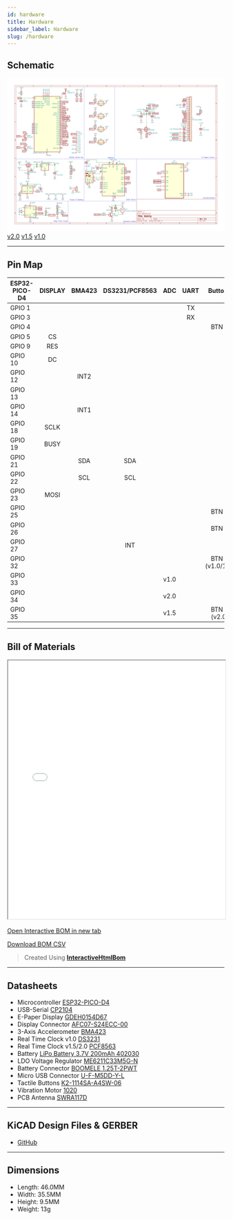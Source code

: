 ```yaml
---
id: hardware
title: Hardware
sidebar_label: Hardware
slug: /hardware
---
```


## Schematic

![Watchy Schematic](../static/img/watchy_schematic_light.svg)
[v2.0](https://github.com/sqfmi/watchy-hardware/blob/v2.0/WatchySchematic.pdf)
[v1.5](https://github.com/sqfmi/watchy-hardware/blob/v1.5/WatchySchematic.pdf)
[v1.0](https://github.com/sqfmi/watchy-hardware/blob/v1.0/WatchySchematic.pdf)

---

## Pin Map

| ESP32-PICO-D4 | DISPLAY |BMA423|DS3231/PCF8563| ADC  |   UART   |  Buttons  |
| ------------- | :-----: | :--: |:------------:| :---:|   :-:    |    :-:    |    
| GPIO 1        |         |      |              |      |    TX    |           |
| GPIO 3        |         |      |              |      |    RX    |           |
| GPIO 4        |         |      |              |      |          |  BTN 4 |
| GPIO 5        |   CS    |      |              |      |          |           |
| GPIO 9        |   RES   |      |              |      |          |           |
| GPIO 10       |   DC    |      |              |      |          |           |
| GPIO 12       |         | INT2 |              |      |          |           |
| GPIO 13       |         |      |              |      |          |           |
| GPIO 14       |         | INT1 |              |      |          |           |
| GPIO 18       |  SCLK   |      |              |      |          |           |
| GPIO 19       |  BUSY   |      |              |      |          |           |
| GPIO 21       |         | SDA  |    SDA       |      |          |           |
| GPIO 22       |         | SCL  |    SCL       |      |          |           |
| GPIO 23       |  MOSI   |      |              |      |          |           |
| GPIO 25       |         |      |              |      |          |  BTN 2 |
| GPIO 26       |         |      |              |      |          |  BTN 1 |
| GPIO 27       |         |      |    INT       |      |          |           |
| GPIO 32       |         |      |              |      |          |  BTN 3 (v1.0/1.5) |
| GPIO 33       |         |      |              | v1.0 |          |           |
| GPIO 34       |         |      |              | v2.0 |          |           |
| GPIO 35       |         |      |              | v1.5 |          |  BTN 3 (v2.0) |

---

## Bill of Materials

<iframe src="/interactive_bom/watchy_interactive_bom.html" width="100%" height="600" title="Watchy Interactive BOM" ></iframe>


[Open Interactive BOM in new tab](https://watchy.sqfmi.com/interactive_bom/watchy_interactive_bom.html)

[Download BOM CSV](https://github.com/sqfmi/watchy-hardware/blob/main/WatchyBOM.csv)
> Created Using **[InteractiveHtmlBom](https://github.com/openscopeproject/InteractiveHtmlBom)**

---

## Datasheets

* Microcontroller [ESP32-PICO-D4](https://www.espressif.com/sites/default/files/documentation/esp32-pico-d4_datasheet_en.pdf)
* USB-Serial [CP2104](https://www.silabs.com/documents/public/data-sheets/cp2104.pdf)
* E-Paper Display [GDEH0154D67](https://www.e-paper-display.com/products_detail/productId=455.html)
* Display Connector [AFC07-S24ECC-00](https://datasheet.lcsc.com/szlcsc/1811021340_JUSHUO-AFC07-S24ECC-00_C11092.pdf)
* 3-Axis Accelerometer [BMA423](../static/pdf/BST-BMA423-DS000-1509600.pdf)
* Real Time Clock v1.0 [DS3231](https://datasheets.maximintegrated.com/en/ds/DS3231.pdf)
* Real Time Clock v1.5/2.0 [PCF8563](https://www.mouser.com/datasheet/2/302/PCF8563-1127619.pdf)
* Battery [LiPo Battery 3.7V 200mAh 402030](https://www.powerstream.com/lip/GMB042030.pdf)
* LDO Voltage Regulator [ME6211C33M5G-N](https://datasheet.lcsc.com/szlcsc/Nanjing-Micro-One-Elec-ME6211C33M5G-N_C82942.pdf)
* Battery Connector [BOOMELE 1.25T-2PWT](https://datasheet.lcsc.com/szlcsc/1811092210_BOOMELE-Boom-Precision-Elec-1-25T-2PWT_C22074.pdf)
* Micro USB Connector [U-F-M5DD-Y-L](https://datasheet.lcsc.com/szlcsc/1811131825_Korean-Hroparts-Elec-U-F-M5DD-Y-L_C91146.pdf)
* Tactile Buttons [K2-1114SA-A4SW-06](https://datasheet.lcsc.com/szlcsc/1810061013_Korean-Hroparts-Elec-K2-1114SA-A4SW-06_C136662.pdf)
* Vibration Motor [1020](https://github.com/SeeedDocument/Bazaar_doc/raw/master/316040001/1020_datasheet.doc)
* PCB Antenna [SWRA117D](https://www.ti.com/lit/an/swra117d/swra117d.pdf)

---

## KiCAD Design Files & GERBER

* [GitHub](https://github.com/sqfmi/watchy-hardware)

---

## Dimensions

* Length: 46.0MM
* Width: 35.5MM
* Height: 9.5MM
* Weight: 13g


